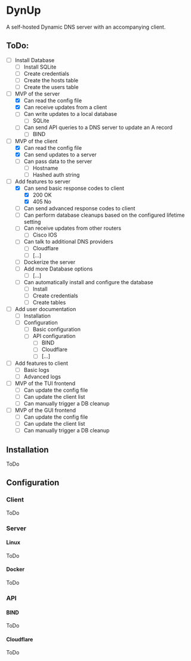 # DynUp
A self-hosted Dynamic DNS server with an accompanying client.

## ToDo:
- [ ] Install Database
    - [ ] Install SQLite
    - [ ] Create credentials
    - [ ] Create the hosts table
    - [ ] Create the users table

- [ ] MVP of the server
	- [x] Can read the config file
    - [x] Can receive updates from a client
    - [ ] Can write updates to a local database
        - [ ] SQLite
    - [ ] Can send API queries to a DNS server to update an A record
       - [ ] BIND

- [ ] MVP of the client
    - [x] Can read the config file
    - [x] Can send updates to a server
    - [ ] Can pass data to the server
        - [ ] Hostname
        - [ ] Hashed auth string

- [ ] Add features to server
    - [x] Can send basic response codes to client
        - [x] 200 OK
        - [x] 405 No
    - [ ] Can send advanced response codes to client
    - [ ] Can perform database cleanups based on the configured lifetime setting
    - [ ] Can receive updates from other routers
        - [ ] Cisco IOS
    - [ ] Can talk to additional DNS providers
        - [ ] Cloudflare
        - [ ] \[...\]
    - [ ] Dockerize the server
    - [ ] Add more Database options
        - [ ] \[...\]
    - [ ] Can automatically install and configure the database
        - [ ] Install
        - [ ] Create credentials
        - [ ] Create tables

- [ ] Add user documentation
    - [ ] Installation
    - [ ] Configuration
        - [ ] Basic configuration
        - [ ] API configuration
            - [ ] BIND
            - [ ] Cloudflare
            - [ ] \[...\]

- [ ] Add features to client
    - [ ] Basic logs
    - [ ] Advanced logs

- [ ] MVP of the TUI frontend
    - [ ] Can update the config file
    - [ ] Can update the client list
    - [ ] Can manually trigger a DB cleanup

- [ ] MVP of the GUI frontend
    - [ ] Can update the config file
    - [ ] Can update the client list
    - [ ] Can manually trigger a DB cleanup

## Installation
ToDo

## Configuration
### Client
ToDo

### Server
#### Linux
ToDo
#### Docker
ToDo

### API
#### BIND
ToDo
#### Cloudflare
ToDo
